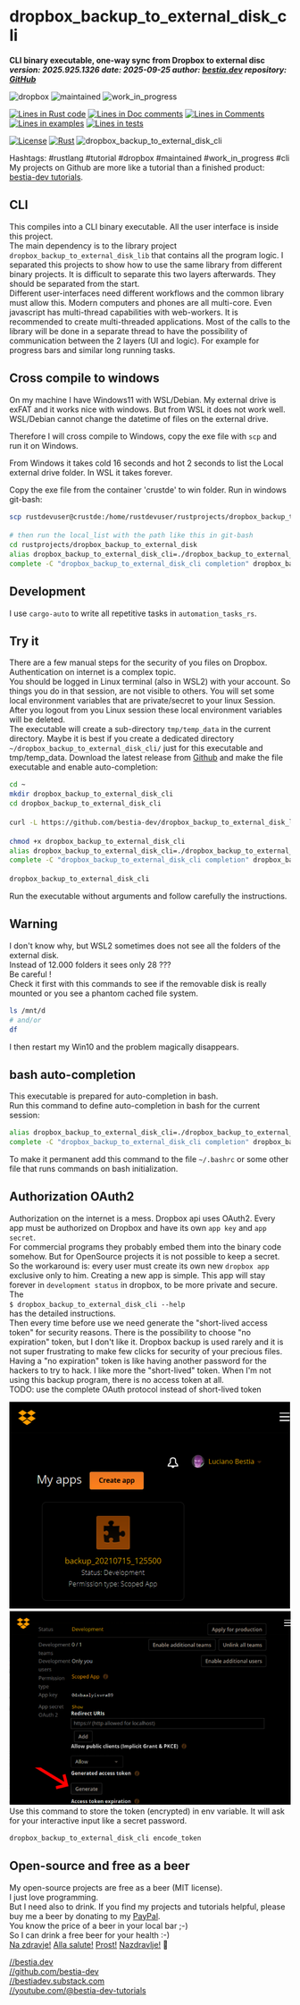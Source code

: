 <!-- markdownlint-disable MD041 -->
[//]: # (auto_md_to_doc_comments segment start A)

# dropbox_backup_to_external_disk_cli

[//]: # (auto_cargo_toml_to_md start)

**CLI binary executable, one-way sync from Dropbox to external disc**  
***version: 2025.925.1326 date: 2025-09-25 author: [bestia.dev](https://bestia.dev) repository: [GitHub](https://github.com/bestia-dev/dropbox_backup_to_external_disk_cli/)***

 ![dropbox](https://img.shields.io/badge/dropbox-orange)
 ![maintained](https://img.shields.io/badge/maintained-green)
 ![work_in_progress](https://img.shields.io/badge/work_in_progress-orange)

[//]: # (auto_cargo_toml_to_md end)

[//]: # (auto_lines_of_code start)
[![Lines in Rust code](https://img.shields.io/badge/Lines_in_Rust-677-green.svg)](https://github.com/bestia-dev/dropbox_backup_to_external_disk_cli/)
[![Lines in Doc comments](https://img.shields.io/badge/Lines_in_Doc_comments-45-blue.svg)](https://github.com/bestia-dev/dropbox_backup_to_external_disk_cli/)
[![Lines in Comments](https://img.shields.io/badge/Lines_in_comments-113-purple.svg)](https://github.com/bestia-dev/dropbox_backup_to_external_disk_cli/)
[![Lines in examples](https://img.shields.io/badge/Lines_in_examples-0-yellow.svg)](https://github.com/bestia-dev/dropbox_backup_to_external_disk_cli/)
[![Lines in tests](https://img.shields.io/badge/Lines_in_tests-0-orange.svg)](https://github.com/bestia-dev/dropbox_backup_to_external_disk_cli/)

[//]: # (auto_lines_of_code end)

 [![License](https://img.shields.io/badge/license-MIT-blue.svg)](https://github.com/bestia-dev/dropbox_backup_to_external_disk_2/blob/main/LICENSE)
 [![Rust](https://github.com/bestia-dev/dropbox_backup_to_external_disk_2/workflows/rust_fmt_auto_build_test/badge.svg)](https://github.com/bestia-dev/dropbox_backup_to_external_disk_2/)
 ![dropbox_backup_to_external_disk_cli](https://bestia.dev/webpage_hit_counter/get_svg_image/772745756.svg)

Hashtags: #rustlang #tutorial #dropbox #maintained #work_in_progress #cli
My projects on Github are more like a tutorial than a finished product: [bestia-dev tutorials](https://github.com/bestia-dev/tutorials_rust_wasm).

## CLI

This compiles into a CLI binary executable. All the user interface is inside this project.  
The main dependency is to the library project `dropbox_backup_to_external_disk_lib` that contains all the program logic.  I separated this projects to show how to use the same library from different binary projects. It is difficult to separate this two layers afterwards. They should be separated from the start.  
Different user-interfaces need different workflows and the common library must allow this. Modern computers and phones are all multi-core. Even javascript has multi-thread capabilities with web-workers. It is recommended to create multi-threaded applications. Most of the calls to the library will be done in a separate thread to have the possibility of communication between the 2 layers (UI and logic). For example for progress bars and similar long running tasks.  

## Cross compile to windows

On my machine I have Windows11 with WSL/Debian. My external drive is exFAT and it works nice with windows. But from WSL it does not work well. WSL/Debian cannot change the datetime of files on the external drive. 

Therefore I will cross compile to Windows, copy the exe file with `scp` and run it on Windows.

From Windows it takes cold 16 seconds and hot 2 seconds to list the Local external drive folder. In WSL it takes forever. 

Copy the exe file from the container 'crustde' to win folder. Run in windows git-bash:

```bash
scp rustdevuser@crustde:/home/rustdevuser/rustprojects/dropbox_backup_to_external_disk_cli/target/x86_64-pc-windows-gnu/release/dropbox_backup_to_external_disk_cli.exe /c/Users/Luciano/rustprojects/dropbox_backup_to_external_disk/

# then run the local_list with the path like this in git-bash
cd rustprojects/dropbox_backup_to_external_disk
alias dropbox_backup_to_external_disk_cli=./dropbox_backup_to_external_disk_cli
complete -C "dropbox_backup_to_external_disk_cli completion" dropbox_backup_to_external_disk_cli


```

## Development

I use `cargo-auto` to write all repetitive tasks in `automation_tasks_rs`.  

## Try it

There are a few manual steps for the security of you files on Dropbox. Authentication on internet is a complex topic.  
You should be logged in Linux terminal (also in WSL2) with your account. So things you do in that session, are not visible to others. You will set some local environment variables that are private/secret to your linux Session.  After you logout from you Linux session these local environment variables will be deleted.  
The executable will create a sub-directory `tmp/temp_data` in the current directory. Maybe it is best if you create a dedicated directory `~/dropbox_backup_to_external_disk_cli/` just for this executable and tmp/temp_data.
Download the latest release from [Github](https://github.com/bestia-dev/dropbox_backup_to_external_disk_lib/releases) and make the file executable and enable auto-completion:

```bash
cd ~
mkdir dropbox_backup_to_external_disk_cli
cd dropbox_backup_to_external_disk_cli

curl -L https://github.com/bestia-dev/dropbox_backup_to_external_disk_lib/releases/latest/download/dropbox_backup_to_external_disk_cli --output dropbox_backup_to_external_disk_cli

chmod +x dropbox_backup_to_external_disk_cli
alias dropbox_backup_to_external_disk_cli=./dropbox_backup_to_external_disk_cli
complete -C "dropbox_backup_to_external_disk_cli completion" dropbox_backup_to_external_disk_cli

dropbox_backup_to_external_disk_cli
```

Run the executable without arguments and follow carefully the instructions.  

## Warning

I don't know why, but WSL2 sometimes does not see all the folders of the external disk.  
Instead of 12.000 folders it sees only 28 ???  
Be careful !  
Check it first with this commands to see if the removable disk is really mounted or you see a phantom cached file system.  

```bash
ls /mnt/d
# and/or
df
```

I then restart my Win10 and the problem magically disappears.

## bash auto-completion

This executable is prepared for auto-completion in bash.  
Run this command to define auto-completion in bash for the current session:  

```bash
alias dropbox_backup_to_external_disk_cli=./dropbox_backup_to_external_disk_cli
complete -C "dropbox_backup_to_external_disk_cli completion" dropbox_backup_to_external_disk_cli
```

To make it permanent add this command to the file `~/.bashrc` or some other file that runs commands on bash initialization.  

## Authorization OAuth2

Authorization on the internet is a mess. Dropbox api uses OAuth2.
Every app must be authorized on Dropbox and have its own `app key` and `app secret`.  
For commercial programs they probably embed them into the binary code somehow. But for OpenSource projects it is not possible to keep a secret. So the workaround is: every user must create its own new `dropbox app` exclusive only to him. Creating a new app is simple. This app will stay forever in `development status` in dropbox, to be more private and secure. The  
`$ dropbox_backup_to_external_disk_cli --help`  
has the detailed instructions.  
Then every time before use we need generate the "short-lived access token" for security reasons. There is the possibility to choose "no expiration" token, but I don't like it. Dropbox backup is used rarely and it is not super frustrating to make few clicks for security of your precious files. Having a "no expiration" token is like having another password for the hackers to try to hack. I like more the "short-lived" token. When I'm not using this backup program, there is no access token at all.  
TODO: use the complete OAuth protocol instead of short-lived token

![dropbox_2](https://github.com/bestia-dev/dropbox_backup_to_external_disk_lib/raw/main/images/dropbox_2.png "dropbox_2") ![dropbox_1](https://github.com/bestia-dev/dropbox_backup_to_external_disk_lib/raw/main/images/dropbox_1.png "dropbox_1")
Use this command to store the token (encrypted) in env variable. It will ask for your interactive input like a secret password.

```bash
dropbox_backup_to_external_disk_cli encode_token
```

## Open-source and free as a beer

My open-source projects are free as a beer (MIT license).  
I just love programming.  
But I need also to drink. If you find my projects and tutorials helpful, please buy me a beer by donating to my [PayPal](https://paypal.me/LucianoBestia).  
You know the price of a beer in your local bar ;-)  
So I can drink a free beer for your health :-)  
[Na zdravje!](https://translate.google.com/?hl=en&sl=sl&tl=en&text=Na%20zdravje&op=translate) [Alla salute!](https://dictionary.cambridge.org/dictionary/italian-english/alla-salute) [Prost!](https://dictionary.cambridge.org/dictionary/german-english/prost) [Nazdravlje!](https://matadornetwork.com/nights/how-to-say-cheers-in-50-languages/) 🍻

[//bestia.dev](https://bestia.dev)  
[//github.com/bestia-dev](https://github.com/bestia-dev)  
[//bestiadev.substack.com](https://bestiadev.substack.com)  
[//youtube.com/@bestia-dev-tutorials](https://youtube.com/@bestia-dev-tutorials)  

[//]: # (auto_md_to_doc_comments segment end A)
